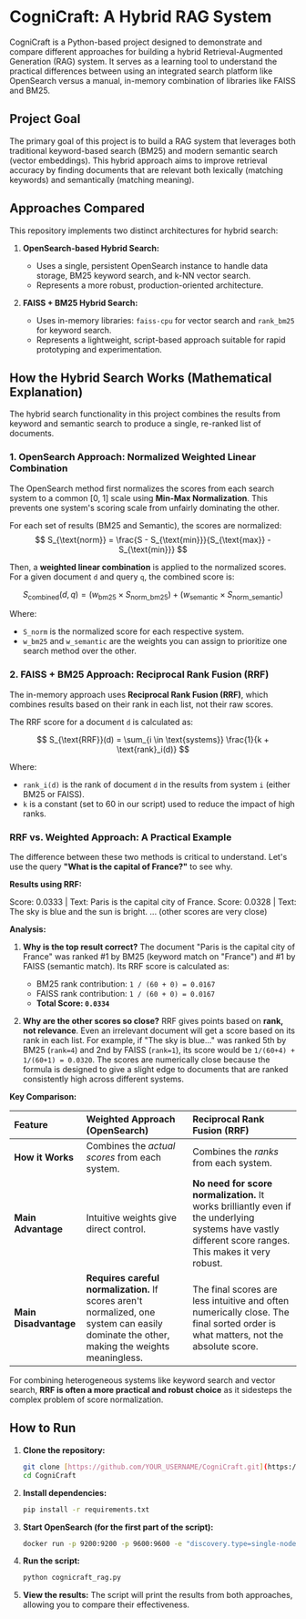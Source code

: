# CogniCraft: A Hybrid RAG System

CogniCraft is a Python-based project designed to demonstrate and compare different approaches for building a hybrid Retrieval-Augmented Generation (RAG) system. It serves as a learning tool to understand the practical differences between using an integrated search platform like OpenSearch versus a manual, in-memory combination of libraries like FAISS and BM25.

## Project Goal

The primary goal of this project is to build a RAG system that leverages both traditional keyword-based search (BM25) and modern semantic search (vector embeddings). This hybrid approach aims to improve retrieval accuracy by finding documents that are relevant both lexically (matching keywords) and semantically (matching meaning).

## Approaches Compared

This repository implements two distinct architectures for hybrid search:

1.  **OpenSearch-based Hybrid Search:**
    * Uses a single, persistent OpenSearch instance to handle data storage, BM25 keyword search, and k-NN vector search.
    * Represents a more robust, production-oriented architecture.

2.  **FAISS + BM25 Hybrid Search:**
    * Uses in-memory libraries: `faiss-cpu` for vector search and `rank_bm25` for keyword search.
    * Represents a lightweight, script-based approach suitable for rapid prototyping and experimentation.

## How the Hybrid Search Works (Mathematical Explanation)

The hybrid search functionality in this project combines the results from keyword and semantic search to produce a single, re-ranked list of documents.

### 1. OpenSearch Approach: Normalized Weighted Linear Combination

The OpenSearch method first normalizes the scores from each search system to a common [0, 1] scale using **Min-Max Normalization**. This prevents one system's scoring scale from unfairly dominating the other.

For each set of results (BM25 and Semantic), the scores are normalized:
$$
S_{\text{norm}} = \frac{S - S_{\text{min}}}{S_{\text{max}} - S_{\text{min}}}
$$

Then, a **weighted linear combination** is applied to the normalized scores. For a given document `d` and query `q`, the combined score is:

$$
S_{\text{combined}}(d, q) = (w_{\text{bm25}} \times S_{\text{norm\_bm25}}) + (w_{\text{semantic}} \times S_{\text{norm\_semantic}})
$$

Where:
-   `S_norm` is the normalized score for each respective system.
-   `w_bm25` and `w_semantic` are the weights you can assign to prioritize one search method over the other.

### 2. FAISS + BM25 Approach: Reciprocal Rank Fusion (RRF)

The in-memory approach uses **Reciprocal Rank Fusion (RRF)**, which combines results based on their rank in each list, not their raw scores.

The RRF score for a document `d` is calculated as:

$$
S_{\text{RRF}}(d) = \sum_{i \in \text{systems}} \frac{1}{k + \text{rank}_i(d)}
$$

Where:
-   `rank_i(d)` is the rank of document `d` in the results from system `i` (either BM25 or FAISS).
-   `k` is a constant (set to 60 in our script) used to reduce the impact of high ranks.

### RRF vs. Weighted Approach: A Practical Example

The difference between these two methods is critical to understand. Let's use the query **"What is the capital of France?"** to see why.

**Results using RRF:**

Score: 0.0333 | Text: Paris is the capital city of France.
Score: 0.0328 | Text: The sky is blue and the sun is bright.
... (other scores are very close)


**Analysis:**

1.  **Why is the top result correct?**
    The document "Paris is the capital city of France" was ranked #1 by BM25 (keyword match on "France") and #1 by FAISS (semantic match). Its RRF score is calculated as:
    -   BM25 rank contribution: `1 / (60 + 0) = 0.0167`
    -   FAISS rank contribution: `1 / (60 + 0) = 0.0167`
    -   **Total Score: `0.0334`**

2.  **Why are the other scores so close?**
    RRF gives points based on **rank, not relevance**. Even an irrelevant document will get a score based on its rank in each list. For example, if "The sky is blue..." was ranked 5th by BM25 (`rank=4`) and 2nd by FAISS (`rank=1`), its score would be `1/(60+4) + 1/(60+1) = 0.0320`. The scores are numerically close because the formula is designed to give a slight edge to documents that are ranked consistently high across different systems.

**Key Comparison:**

| Feature | Weighted Approach (OpenSearch) | Reciprocal Rank Fusion (RRF) |
| :--- | :--- | :--- |
| **How it Works** | Combines the *actual scores* from each system. | Combines the *ranks* from each system. |
| **Main Advantage** | Intuitive weights give direct control. | **No need for score normalization.** It works brilliantly even if the underlying systems have vastly different score ranges. This makes it very robust. |
| **Main Disadvantage**| **Requires careful normalization.** If scores aren't normalized, one system can easily dominate the other, making the weights meaningless. | The final scores are less intuitive and often numerically close. The final sorted order is what matters, not the absolute score. |

For combining heterogeneous systems like keyword search and vector search, **RRF is often a more practical and robust choice** as it sidesteps the complex problem of score normalization.

## How to Run

1.  **Clone the repository:**
    ```bash
    git clone [https://github.com/YOUR_USERNAME/CogniCraft.git](https://github.com/YOUR_USERNAME/CogniCraft.git)
    cd CogniCraft
    ```

2.  **Install dependencies:**
    ```bash
    pip install -r requirements.txt
    ```

3.  **Start OpenSearch (for the first part of the script):**
    ```bash
    docker run -p 9200:9200 -p 9600:9600 -e "discovery.type=single-node" opensearchproject/opensearch:latest
    ```

4.  **Run the script:**
    ```bash
    python cognicraft_rag.py
    ```
5.  **View the results:**
    The script will print the results from both approaches, allowing you to compare their effectiveness.            
